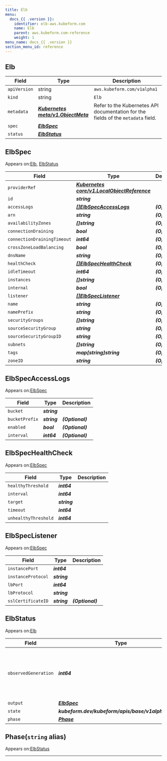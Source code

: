 ```yaml
---
title: Elb
menu:
  docs_{{ .version }}:
    identifier: elb-aws.kubeform.com
    name: Elb
    parent: aws.kubeform.com-reference
    weight: 1
menu_name: docs_{{ .version }}
section_menu_id: reference
---
```


## Elb
| Field | Type | Description |
| ------ | ----- | ----------- |
| `apiVersion` | string | `aws.kubeform.com/v1alpha1` |
|    `kind` | string | `Elb` |
| `metadata` | ***[Kubernetes meta/v1.ObjectMeta](https://kubernetes.io/docs/reference/generated/kubernetes-api/v1.13/#objectmeta-v1-meta)***|Refer to the Kubernetes API documentation for the fields of the `metadata` field.|
| `spec` | ***[ElbSpec](#elbspec)***||
| `status` | ***[ElbStatus](#elbstatus)***||
## ElbSpec

Appears on:[Elb](#elb), [ElbStatus](#elbstatus)

| Field | Type | Description |
| ------ | ----- | ----------- |
| `providerRef` | ***[Kubernetes core/v1.LocalObjectReference](https://kubernetes.io/docs/reference/generated/kubernetes-api/v1.13/#localobjectreference-v1-core)***||
| `id` | ***string***||
| `accessLogs` | ***[[]ElbSpecAccessLogs](#elbspecaccesslogs)***| ***(Optional)*** |
| `arn` | ***string***| ***(Optional)*** |
| `availabilityZones` | ***[]string***| ***(Optional)*** |
| `connectionDraining` | ***bool***| ***(Optional)*** |
| `connectionDrainingTimeout` | ***int64***| ***(Optional)*** |
| `crossZoneLoadBalancing` | ***bool***| ***(Optional)*** |
| `dnsName` | ***string***| ***(Optional)*** |
| `healthCheck` | ***[[]ElbSpecHealthCheck](#elbspechealthcheck)***| ***(Optional)*** |
| `idleTimeout` | ***int64***| ***(Optional)*** |
| `instances` | ***[]string***| ***(Optional)*** |
| `internal` | ***bool***| ***(Optional)*** |
| `listener` | ***[[]ElbSpecListener](#elbspeclistener)***||
| `name` | ***string***| ***(Optional)*** |
| `namePrefix` | ***string***| ***(Optional)*** |
| `securityGroups` | ***[]string***| ***(Optional)*** |
| `sourceSecurityGroup` | ***string***| ***(Optional)*** |
| `sourceSecurityGroupID` | ***string***| ***(Optional)*** |
| `subnets` | ***[]string***| ***(Optional)*** |
| `tags` | ***map[string]string***| ***(Optional)*** |
| `zoneID` | ***string***| ***(Optional)*** |
## ElbSpecAccessLogs

Appears on:[ElbSpec](#elbspec)

| Field | Type | Description |
| ------ | ----- | ----------- |
| `bucket` | ***string***||
| `bucketPrefix` | ***string***| ***(Optional)*** |
| `enabled` | ***bool***| ***(Optional)*** |
| `interval` | ***int64***| ***(Optional)*** |
## ElbSpecHealthCheck

Appears on:[ElbSpec](#elbspec)

| Field | Type | Description |
| ------ | ----- | ----------- |
| `healthyThreshold` | ***int64***||
| `interval` | ***int64***||
| `target` | ***string***||
| `timeout` | ***int64***||
| `unhealthyThreshold` | ***int64***||
## ElbSpecListener

Appears on:[ElbSpec](#elbspec)

| Field | Type | Description |
| ------ | ----- | ----------- |
| `instancePort` | ***int64***||
| `instanceProtocol` | ***string***||
| `lbPort` | ***int64***||
| `lbProtocol` | ***string***||
| `sslCertificateID` | ***string***| ***(Optional)*** |
## ElbStatus

Appears on:[Elb](#elb)

| Field | Type | Description |
| ------ | ----- | ----------- |
| `observedGeneration` | ***int64***| ***(Optional)*** Resource generation, which is updated on mutation by the API Server.|
| `output` | ***[ElbSpec](#elbspec)***| ***(Optional)*** |
| `state` | ***kubeform.dev/kubeform/apis/base/v1alpha1.State***| ***(Optional)*** |
| `phase` | ***[Phase](#phase)***| ***(Optional)*** |
## Phase(`string` alias)

Appears on:[ElbStatus](#elbstatus)

---
